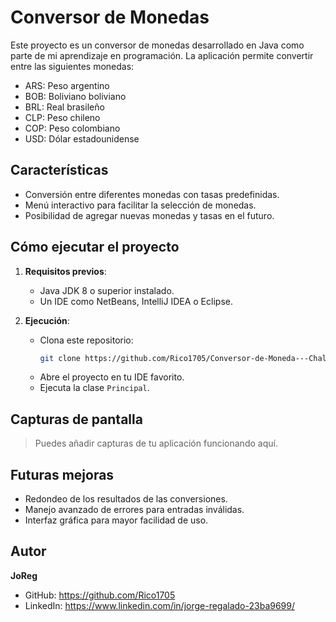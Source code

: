 # Conversor de Monedas

Este proyecto es un conversor de monedas desarrollado en Java como parte de mi aprendizaje en programación. La aplicación permite convertir entre las siguientes monedas:

- ARS: Peso argentino
- BOB: Boliviano boliviano
- BRL: Real brasileño
- CLP: Peso chileno
- COP: Peso colombiano
- USD: Dólar estadounidense

## Características

- Conversión entre diferentes monedas con tasas predefinidas.
- Menú interactivo para facilitar la selección de monedas.
- Posibilidad de agregar nuevas monedas y tasas en el futuro.

## Cómo ejecutar el proyecto

1. **Requisitos previos**:
   - Java JDK 8 o superior instalado.
   - Un IDE como NetBeans, IntelliJ IDEA o Eclipse.

2. **Ejecución**:
   - Clona este repositorio:
     ```bash
     git clone https://github.com/Rico1705/Conversor-de-Moneda---Challenge---ONE-Oracle-Alura---Java---Backend.git
     ```
   - Abre el proyecto en tu IDE favorito.
   - Ejecuta la clase `Principal`.

## Capturas de pantalla

> Puedes añadir capturas de tu aplicación funcionando aquí.


## Futuras mejoras

- Redondeo de los resultados de las conversiones.
- Manejo avanzado de errores para entradas inválidas.
- Interfaz gráfica para mayor facilidad de uso.

## Autor

**JoReg**
- GitHub: https://github.com/Rico1705
- LinkedIn: https://www.linkedin.com/in/jorge-regalado-23ba9699/
